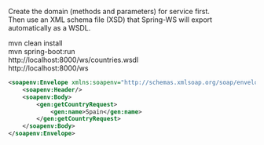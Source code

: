 Create the domain (methods and parameters) for service first.<br> 
Then use an XML schema file (XSD) that Spring-WS will export automatically as a WSDL.<br>

mvn clean install<br>
mvn spring-boot:run<br>
http://localhost:8000/ws/countries.wsdl
<br>
http://localhost:8000/ws

```xml
<soapenv:Envelope xmlns:soapenv="http://schemas.xmlsoap.org/soap/envelope/" xmlns:gen="http://ru/soap/server/domain/gen">
    <soapenv:Header/>
    <soapenv:Body>
        <gen:getCountryRequest>
            <gen:name>Spain</gen:name>
        </gen:getCountryRequest>
    </soapenv:Body>
</soapenv:Envelope>
```

